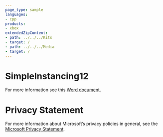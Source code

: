 ```yaml
---
page_type: sample
languages:
- cpp
products:
- xbox
extendedZipContent:
- path: ../../../Kits
- target: /
- path: ../../../Media
- target: /
---
```

# SimpleInstancing12
For more information see this [Word document](Readme.docx).
# Privacy Statement
For more information about Microsoft’s privacy policies in general, see the [Microsoft Privacy Statement](https://privacy.microsoft.com/en-us/privacystatement/).
